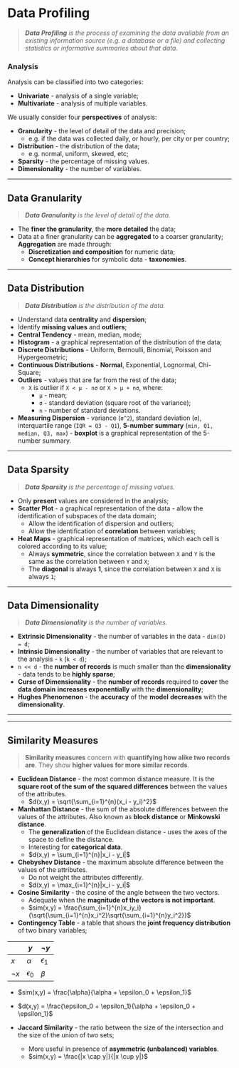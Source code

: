 # Data Profiling

> _**Data Profiling** is the process of examining the data available from an existing information source (e.g. a database or a file) and collecting statistics or informative summaries about that data._

### Analysis

Analysis can be classified into two categories:

* **Univariate** - analysis of a single variable;
* **Multivariate** - analysis of multiple variables.

We usually consider four **perspectives** of analysis:

* **Granularity** - the level of detail of the data and precision;
  * e.g. if the data was collected daily, or hourly, per city or per country;
* **Distribution** - the distribution of the data;
  * e.g. normal, uniform, skewed, etc;
* **Sparsity** - the percentage of missing values.
* **Dimensionality** - the number of variables.

---

## Data Granularity

> _**Data Granularity** is the level of detail of the data._

* The **finer the granularity**, the **more detailed** the data;
* Data at a finer granularity can be **aggregated** to a coarser granularity; **Aggregation** are made through:
  * **Discretization and composition** for numeric data;
  * **Concept hierarchies** for symbolic data - **taxonomies**.

---

## Data Distribution

> _**Data Distribution** is the distribution of the data._

* Understand data **centrality** and **dispersion**;
* Identify **missing values** and **outliers**;
* **Central Tendency** - mean, median, mode;
* **Histogram** - a graphical representation of the distribution of the data;
* **Discrete Distributions** - Uniform, Bernoulli, Binomial, Poisson and Hypergeometric;
* **Continuous Distributions** - **Normal**, Exponential, Lognormal, Chi-Square;
* **Outliers** - values that are far from the rest of the data;
  * `X` is outlier if `X < μ - nσ` or `X > μ + nσ`, where:
    * `μ` - mean;
    * `σ` - standard deviation (square root of the variance);
    * `n` - number of standard deviations.
* **Measuring Dispersion** - variance (`σ^2`), standard deviation (`σ`), interquartile range (`IQR = Q3 - Q1`), **5-number summary** (`min, Q1, median, Q3, max`) - **boxplot** is a graphical representation of the 5-number summary.

---

## Data Sparsity

> _**Data Sparsity** is the percentage of missing values._

* Only **present** values are considered in the analysis;
* **Scatter Plot** - a graphical representation of the data - allow the identification of subspaces of the data domain;
  * Allow the identification of dispersion and outliers;
  * Allow the identification of **correlation** between variables;
* **Heat Maps** - graphical representation of matrices, which each cell is colored according to its value;
  * Always **symmetric**, since the correlation between `X` and `Y` is the same as the correlation between `Y` and `X`;
  * The **diagonal** is always **1**, since the correlation between `X` and `X` is always `1`;

---

## Data Dimensionality

> _**Data Dimensionality** is the number of variables._

* **Extrinsic Dimensionality** - the number of variables in the data - `dim(D) = d`;
* **Intrinsic Dimensionality** - the number of variables that are relevant to the analysis - `k` (`k < d`);
* `n << d` - the **number of records** is much smaller than the **dimensionality** - data tends to be **highly sparse**;
* **Curse of Dimensionality** - the **number of records** required to **cover** the **data domain** **increases exponentially** with the **dimensionality**;
* **Hughes Phenomenon** - the **accuracy** of the **model** **decreases** with the **dimensionality**.

---
---

## Similarity Measures

> **Similarity measures** concern with **quantifying how alike two records are**. They show **higher values for more similar records**.

* **Euclidean Distance** - the most common distance measure. It is the **square root of the sum of the squared differences** between the values of the attributes.
  * $d(x,y) = \sqrt{\sum_{i=1}^{n}(x_i - y_i)^2}$
* **Manhattan Distance** - the sum of the absolute differences between the values of the attributes. Also known as **block distance** or **Minkowski distance**.
  * The **generalization** of the Euclidean distance - uses the axes of the space to define the distance.
  * Interesting for **categorical data**.
  * $d(x,y) = \sum_{i=1}^{n}|x_i - y_i|$
* **Chebyshev Distance** - the maximum absolute difference between the values of the attributes.
  * Do not weight the attributes differently.
  * $d(x,y) = \max_{i=1}^{n}|x_i - y_i|$
* **Cosine Similarity** - the cosine of the angle between the two vectors.
  * Adequate when the **magnitude of the vectors is not important**.
  * $sim(x,y) = \frac{\sum_{i=1}^{n}x_iy_i}{\sqrt{\sum_{i=1}^{n}x_i^2}\sqrt{\sum_{i=1}^{n}y_i^2}}$
* **Contingency Table** - a table that shows the **joint frequency distribution** of two binary variables;

|  | $y$ | $\neg y$ |
| --- | --- | --- |
| $x$ | $\alpha$ | $\epsilon_1$ |
| $\neg x$ | $\epsilon_0$ | $\beta$ |

* $sim(x,y) = \frac{\alpha}{\alpha + \epsilon_0 + \epsilon_1}$
* $d(x,y) = \frac{\epsilon_0 + \epsilon_1}{\alpha + \epsilon_0 + \epsilon_1}$

* **Jaccard Similarity** - the ratio between the size of the intersection and the size of the union of two sets;
  * More useful in presence of **asymmetric (unbalanced) variables**.
  * $sim(x,y) = \frac{|x \cap y|}{|x \cup y|}$